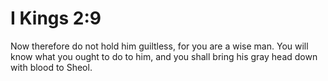# I Kings 2:9

Now therefore do not hold him guiltless, for you are a wise man. You will know what you ought to do to him, and you shall bring his gray head down with blood to Sheol.
